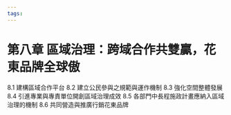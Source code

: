 ```yaml
---
tags:
---
```


# 第八章 區域治理：跨域合作共雙贏，花東品牌全球傲

8.1 建構區域合作平台
8.2 建立公民參與之規範與運作機制
8.3 強化空間整體發展
8.4 引進專業與專責單位開創區域治理成效
8.5 各部門中長程施政計畫應納入區域治理的機制
8.6 共同營造與推廣行銷花東品牌